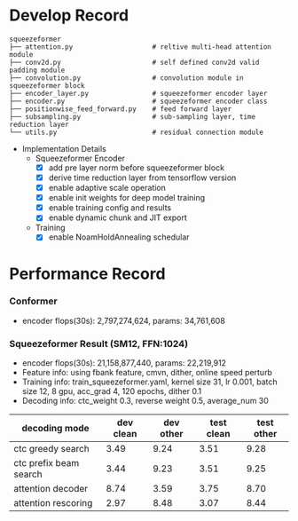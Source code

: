 # Develop Record

```
squeezeformer
├── attention.py                    # reltive multi-head attention module
├── conv2d.py                       # self defined conv2d valid padding module
├── convolution.py                  # convolution module in squeezeformer block
├── encoder_layer.py                # squeezeformer encoder layer
├── encoder.py                      # squeezeformer encoder class
├── positionwise_feed_forward.py    # feed forward layer
├── subsampling.py                  # sub-sampling layer, time reduction layer
└── utils.py                        # residual connection module
```

* Implementation Details
    * Squeezeformer Encoder
        * [x] add pre layer norm before squeezeformer block
        * [x] derive time reduction layer from tensorflow version
        * [x] enable adaptive scale operation
        * [x] enable init weights for deep model training
        * [x] enable training config and results
        * [x] enable dynamic chunk and JIT export
    * Training
        * [x] enable NoamHoldAnnealing schedular

# Performance Record

### Conformer

* encoder flops(30s): 2,797,274,624, params: 34,761,608

### Squeezeformer Result (SM12, FFN:1024)

* encoder flops(30s): 21,158,877,440, params: 22,219,912
* Feature info: using fbank feature, cmvn, dither, online speed perturb
* Training info: train_squeezeformer.yaml, kernel size 31, lr 0.001, batch size
  12, 8 gpu, acc_grad 4, 120 epochs, dither 0.1
* Decoding info: ctc_weight 0.3, reverse weight 0.5, average_num 30

| decoding mode                    | dev clean | dev other | test clean | test other |
|----------------------------------|-----------|-----------|------------|------------|
| ctc greedy search                | 3.49      | 9.24      | 3.51       | 9.28       |
| ctc prefix beam search           | 3.44      | 9.23      | 3.51       | 9.25       |
| attention decoder                | 8.74      | 3.59      | 3.75       | 8.70       |
| attention rescoring              | 2.97      | 8.48      | 3.07       | 8.44       |